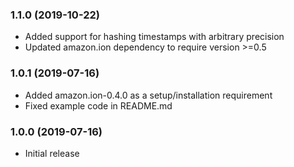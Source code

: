 ### 1.1.0 (2019-10-22)
* Added support for hashing timestamps with arbitrary precision
* Updated amazon.ion dependency to require version >=0.5

### 1.0.1 (2019-07-16)
* Added amazon.ion-0.4.0 as a setup/installation requirement
* Fixed example code in README.md

### 1.0.0 (2019-07-16)
* Initial release

